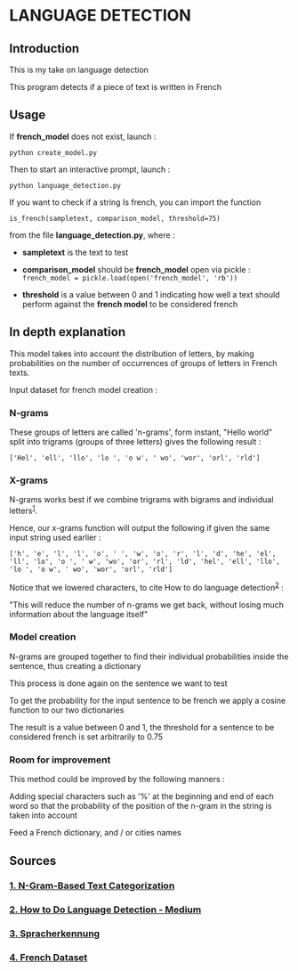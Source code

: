 # LANGUAGE DETECTION

## Introduction

This is my take on language detection

This program detects if a piece of text is written in French

## Usage

If <strong>french_model</strong> does not exist, launch :

`python create_model.py`

Then to start an interactive prompt, launch :

`python language_detection.py`

If you want to check if a string Is french, you can import the function

`is_french(sampletext, comparison_model, threshold=75)`

from the file <strong>language_detection.py</strong>, where :

- <strong>sampletext</strong> is the text to test

- <strong>comparison_model</strong> should be <strong>french_model</strong> open via pickle : `french_model = pickle.load(open('french_model', 'rb'))`

- <strong>threshold</strong> is a value between 0 and 1 indicating how well a text should perform against the <strong>french model</strong> to be considered french


## In depth explanation

This model takes into account the distribution of letters, by making probabilities on the number of occurrences of groups of letters in French texts.

Input dataset for french model creation : 

### N-grams

These groups of letters are called 'n-grams', form instant, "Hello world" split into trigrams (groups of three letters) gives the following result :

`['Hel', 'ell', 'llo', 'lo ', 'o w', ' wo', 'wor', 'orl', 'rld']`

### X-grams

N-grams works best if we combine trigrams with bigrams and individual letters<sup>[1](#1-n-gram-based-text-categorization)</sup>.

Hence, our x-grams function will output the following if given the same input string used earlier :

`['h', 'e', 'l', 'l', 'o', ' ', 'w', 'o', 'r', 'l', 'd', 'he', 'el', 'll', 'lo', 'o ', ' w', 'wo', 'or', 'rl', 'ld', 'hel', 'ell', 'llo', 'lo ', 'o w', ' wo', 'wor', 'orl', 'rld']`

Notice that we lowered characters, to cite How to do language detection<sup>[2](#2-how-to-do-language-detection---medium)</sup> :

"This will reduce the number of n-grams we get back, without losing much information about the language itself"

### Model creation

N-grams are grouped together to find their individual probabilities inside the sentence, thus creating a dictionary

This process is done again on the sentence we want to test

To get the probability for the input sentence to be french we apply a cosine function to our two dictionaries

The result is a value between 0 and 1, the threshold for a sentence to be considered french is set arbitrarily to 0.75

### Room for improvement

This method could be improved by the following manners :

Adding special characters such as '%' at the beginning and end of each word so that the probability of the position of the n-gram in the string is taken into account

Feed a French dictionary, and / or cities names

## Sources

### [1. N-Gram-Based Text Categorization](https://citeseerx.ist.psu.edu/viewdoc/download?doi=10.1.1.21.3248&rep=rep1&type=pdf)

### [2. How to Do Language Detection - Medium](https://towardsdatascience.com/how-to-do-language-detection-using-python-nltk-and-some-easy-statistics-6cec9a02148)

### [3. Spracherkennung](https://textmining.wp.hs-hannover.de/Sprachbestimmung.html)

### [4. French Dataset](https://www.ortolang.fr/market/corpora/tcof)